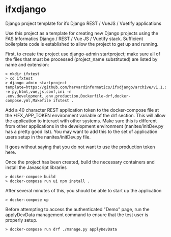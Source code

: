 # ifxdjango
Django project template for ifx Django REST / VueJS / Vuetify applications

Use this project as a template for creating new Django projects using the FAS Informatics Django / REST / Vue JS / Vuetify
stack.  Sufficient boilerplate code is established to allow the project to get up and running.

First, to create the project use django-admin startproject; make sure all of the files that must be
processed (project_name substituted) are listed by name and extension:

    > mkdir ifxtest
    > cd ifxtest
    > django-admin startproject --template=https://github.com/harvardinformatics/ifxdjango/archive/v1.1.zip -e py,html,vue,js,conf,ini -n .env.development,.env.production,Dockerfile-drf,docker-compose.yml,Makefile ifxtest .

Add a 40 character REST application token to the docker-compose file at the *IFX_APP_TOKEN environment variable of the drf
section.  This will allow the application to interact with other systems.  Make sure this is different from other applications in the development environment (nanites/initDev.py has a pretty good list).  You may want to add this to the set of application
users setup in the nanites/initDev.py file.

It goes without saying that you do not want to use the production token here.

Once the project has been created, build the necessary containers and install the Javascript libraries

    > docker-compose build
    > docker-compose run ui npm install .

After several minutes of this, you should be able to start up the application

    > docker-compose up

Before attempting to access the authenticated "Demo" page, run the applyDevData management command to ensure that the test user is properly setup.

    > docker-compose run drf ./manage.py applyDevData

